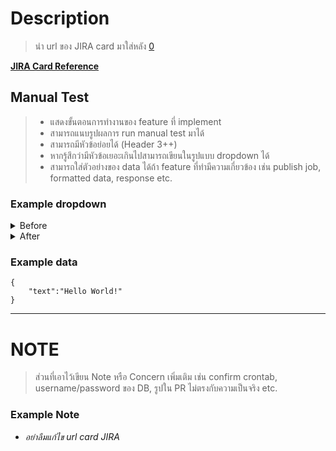 # Description

> นำ url ของ JIRA card มาใส่หลัง [0]

[0]: https://www.youtube.com/watch?v=dQw4w9WgXcQ

**[JIRA Card Reference][0]**

## Manual Test

> - แสดงขั้นตอนการทำงานของ feature ที่ implement
> - สามารถแนบรูปผลการ run manual test มาได้
> - สามารถมีหัวข้อย่อยได้ (Header 3++)
> - หากรู้สึกว่ามีหัวข้อเยอะเกินไปสามารถเขียนในรูปแบบ dropdown ได้
> - สามารถใส่ตัวอย่างของ data ได้ถ้า feature ที่ทำมีความเกี่ยวข้อง เช่น publish job, formatted data, response etc.

### Example dropdown

<details><summary>Before</summary><img width="332" alt="image" src="https://github.com/AlbertPuwadol/pr-template/assets/45484127/d303fb26-c743-4582-860c-4d01152dc106">
</details>

<details><summary>After</summary><img width="332" alt="image" src="https://github.com/AlbertPuwadol/pr-template/assets/45484127/281b51ef-a315-49ba-8367-ca8e75fb3877">
</details>

### Example data

```
{
    "text":"Hello World!"
}
```

------------------------------
# NOTE

> ส่วนที่เอาไว้เขียน Note หรือ Concern เพิ่มเติม เช่น confirm crontab, username/password ของ DB, รูปใน PR ไม่ตรงกับความเป็นจริง etc.
### Example Note
- *อย่าลืมแก้ไข url card JIRA*
